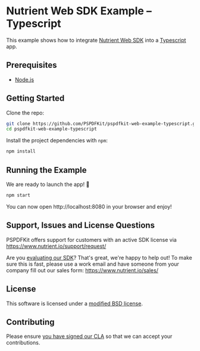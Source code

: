 # Nutrient Web SDK Example – Typescript

This example shows how to integrate [Nutrient Web SDK](https://www.nutrient.io/sdk/web/) into a [Typescript](https://www.typescriptlang.org) app.

## Prerequisites

- [Node.js](http://nodejs.org/)

## Getting Started

Clone the repo:

```bash
git clone https://github.com/PSPDFKit/pspdfkit-web-example-typescript.git
cd pspdfkit-web-example-typescript
```

Install the project dependencies with `npm`:

```bash
npm install
```

## Running the Example

We are ready to launch the app! 🎉

```bash
npm start
```

You can now open http://localhost:8080 in your browser and enjoy!

## Support, Issues and License Questions

PSPDFKit offers support for customers with an active SDK license via https://www.nutrient.io/support/request/

Are you [evaluating our SDK](https://www.nutrient.io/try/)? That's great, we're happy to help out! To make sure this is fast, please use a work email and have someone from your company fill out our sales form: https://www.nutrient.io/sales/

## License

This software is licensed under a [modified BSD license](LICENSE).

## Contributing

Please ensure
[you have signed our CLA](https://www.nutrient.io/guides/web/current/miscellaneous/contributing/) so that we can
accept your contributions.
